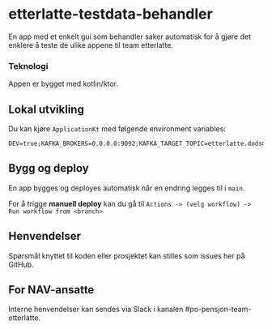 # etterlatte-testdata-behandler

En app med et enkelt gui som behandler saker automatisk for å gjøre det enklere å teste de ulike appene til team etterlatte.

### Teknologi
Appen er bygget med kotlin/ktor.

## Lokal utvikling
Du kan kjøre `ApplicationKt` med følgende environment variables:

```
DEV=true;KAFKA_BROKERS=0.0.0.0:9092;KAFKA_TARGET_TOPIC=etterlatte.dodsmelding
```

## Bygg og deploy

En app bygges og deployes automatisk når en endring legges til i `main`.

For å trigge **manuell deploy** kan du gå til `Actions -> (velg workflow) -> Run workflow from <branch>`


## Henvendelser

Spørsmål knyttet til koden eller prosjektet kan stilles som issues her på GitHub.


## For NAV-ansatte

Interne henvendelser kan sendes via Slack i kanalen #po-pensjon-team-etterlatte.
